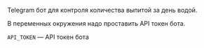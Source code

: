 Telegram бот для контроля количества выпитой за день водой.


В переменных окружения надо проставить API токен бота.

`API_TOKEN` — API токен бота
